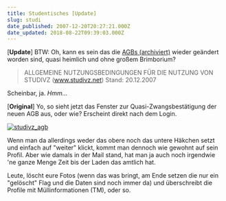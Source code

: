 ```yaml
---
title: Studentisches [Update]
slug: studi
date_published: 2007-12-20T20:27:21.000Z
date_updated: 2018-08-22T09:39:03.000Z
---
```


[**Update**] BTW: Oh, kann es sein das die [AGBs (archiviert)](http://web.archive.org/web/20071220102850/http://www.studivz.net:80/l/terms/) wieder geändert worden sind, quasi heimlich und ohne großem Brimborium?

> ALLGEMEINE NUTZUNGSBEDINGUNGEN FÜR DIE NUTZUNG VON STUDIVZ (www.studivz.net) Stand: 20.12.2007 

Scheinbar, ja. *Hmm...*

[**Original**] Yo, so sieht jetzt das Fenster zur Quasi-Zwangsbestätigung der neuen AGB aus, oder wie? Erscheint direkt nach dem Login.

[![studivz_agb](//picdump.thafaker.de/2007/12/studivz-agb-thumb.jpg)](http://picdump.thafaker.de/2007/12/studivz-agb.jpg)

Wenn man da allerdings weder das obere noch das untere Häkchen setzt und einfach auf "weiter" klickt, kommt man dennoch wie gewohnt auf sein Profil. Aber wie damals in der Mail stand, hat man ja auch noch irgendwie 'ne ganze Menge Zeit bis der Laden das amtlich hat.

Leute, löscht eure Fotos (wenn das was bringt, am Ende setzen die nur ein "gelöscht" Flag und die Daten sind noch immer da) und überschreibt die Profile mit Müllinformationen (TM), oder so.

